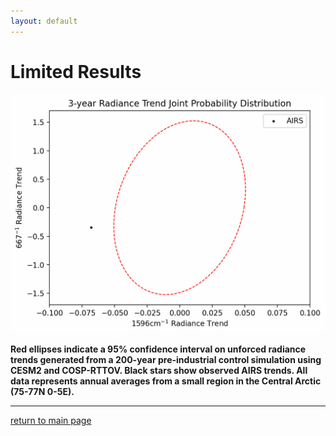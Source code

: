 ```yaml
---
layout: default
---
```


# Limited Results

![coneplot_gif](/assets/gif/coneplot.gif)

**Red ellipses indicate a 95\% confidence interval on unforced radiance trends generated from a 200-year pre-industrial control simulation using CESM2 and COSP-RTTOV. Black stars show observed AIRS trends. All data represents annual averages from a small region in the Central Arctic (75-77N 0-5E).**

* * *

[return to main page](./)
